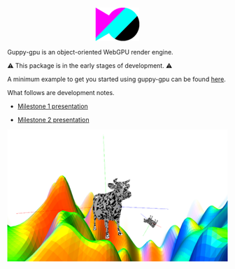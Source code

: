 <p align="center">
  <img width='20%' height='20%' src="https://github.com/oppenheimj/guppy/blob/main/docs/img/logo.png?raw=true">
</p>

Guppy-gpu is an object-oriented WebGPU render engine.

:warning: This package is in the early stages of development. :warning:

A minimum example to get you started using guppy-gpu can be found [here](https://github.com/oppenheimj/guppy-gpu-example).

What follows are development notes.

- [Milestone 1 presentation](https://docs.google.com/presentation/d/15lEEFFsChRDCvog25_2wD0dfoAD_ctdTp_-vf8-bpPM/edit?usp=sharing)

- [Milestone 2 presentation](https://docs.google.com/presentation/d/1NTBZbFX8FlHE-kU6A0gXdPYUJiJ1spzoiFYMfoKFci8/edit?usp=sharing)

![](/docs/img/cover_photo.png)
